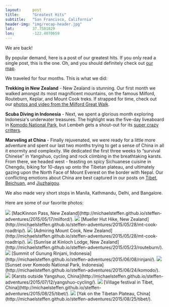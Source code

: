 ```yaml
---
layout: 	post
title:  	"Greatest Hits"
subtitle:   "San Francisco, California"
header-img: "img/recap-header.jpg"
lat: 		37.7581829
lon: 		-122.4070659
---
```


We are back!

By popular demand, here is a post of our greatest hits. If you only read a single post, this is the one. Oh, and you should definitely check out [our map](http://michaelsteffen.github.io/steffen-adventures/map/#1/11/162).

We traveled for four months. This is what we did:

**Trekking in New Zealand** - New Zealand is stunning. Our first month we walked amongst its most magnificent mountains, on the famous Milford, Routeburn, Keplar, and Mount Cook treks. If strapped for time, check out our [photos and video from the Milford Great Walk](http://michaelsteffen.github.io/steffen-adventures/2015/05/17/milford/).

**Scuba Diving in Indonesia** - Next, we spent a glorious month exploring Indonesia's underwater treasures. The highlight was the five-day liveaboard in [Komodo National Park](http://michaelsteffen.github.io/steffen-adventures/2015/06/24/komodo/), but Lembeh gets a shout-out for its [super crazy critters](http://michaelsteffen.github.io/steffen-adventures/2015/06/18/lembeh/).

**Marveling at China** - Finally rejuvenated, we were ready for a little more adventure and spent our last two months trying to get a sense of China in all it enormity and complexity. We dedicated the first three weeks to “survival Chinese” in Yangshuo, cycling and rock climbing in the breathtaking karsts. From there, we headed west - feasting on spicy Sichuanese cuisine in Chengdu, biking for 10-days up onto the Tibetan plateau, and ultimately gazing upon the North Face of Mount Everest on the border with Nepal. Our conflicting emotions about China are best captured in our posts on [Tibet](http://michaelsteffen.github.io/steffen-adventures/2015/08/25/tibet/), [Beichuan](http://michaelsteffen.github.io/steffen-adventures/2015/07/31/beichuan/), and [Jiuzhaigou](http://michaelsteffen.github.io/steffen-adventures/2015/08/11/jiuzhaigou/).

We also made very short stops in Manila, Kathmandu, Delhi, and Bangalore.

Here are some of our favorite photos:

<img src="{{ site.baseurl }}/img/milford-header.jpg">
<span class="caption text-muted">[MacKinnon Pass, New Zealand](http://michaelsteffen.github.io/steffen-adventures/2015/05/17/milford/).</span>

<img src="{{ site.baseurl }}/img/mt-cook-roadtrip-jumping.jpg">
<span class="caption text-muted">[Mueller Hut Hike, New Zealand](http://michaelsteffen.github.io/steffen-adventures/2015/05/28/mt-cook-roadtrip/).</span>

<img src="{{ site.baseurl }}/img/mt-cook-gaze-greatest-hits.jpg">
<span class="caption text-muted">[Admiring Mount Cook, New Zealand](http://michaelsteffen.github.io/steffen-adventures/2015/05/28/mt-cook-roadtrip/).</span>

<img src="{{ site.baseurl }}/img/routeburn-sunrise.jpg">
<span class="caption text-muted">[Sunrise at Kinloch Lodge, New Zealand](http://michaelsteffen.github.io/steffen-adventures/2015/05/23/routeburn/).</span>

<img src="{{ site.baseurl }}/img/rinjani-header.jpg">
<span class="caption text-muted">[Summit of Gunung Rinjani, Indonesia](http://michaelsteffen.github.io/steffen-adventures/2015/06/08/rinjani/).</span>

<img src="{{ site.baseurl }}/img/komodo-sunset.jpg">
<span class="caption text-muted">[Sunset over Komodo National Park, Indonesia](http://michaelsteffen.github.io/steffen-adventures/2015/06/24/komodo/).</span>

<img src="{{ site.baseurl }}/img/yangshuo-cycling-header.jpg">
<span class="caption text-muted">[Karsts outside Yangshuo, China](http://michaelsteffen.github.io/steffen-adventures/2015/07/12/yangshuo-cycling/).</span>

<img src="{{ site.baseurl }}/img/tibet-laughter.jpg">
<span class="caption text-muted">[Village festival in Tibet, China](http://michaelsteffen.github.io/steffen-adventures/2015/08/25/tibet/).</span>

<img src="{{ site.baseurl }}/img/tibet-yak.jpg">
<span class="caption text-muted">[Yak on the Tibetan Plateau, China](http://michaelsteffen.github.io/steffen-adventures/2015/08/25/tibet/).</span>

